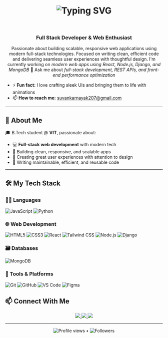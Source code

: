 <h1 align="center">
  <img src="https://readme-typing-svg.demolab.com?font=Fira+Code&weight=600&size=28&duration=2500&pause=800&color=00F7FF&center=true&vCenter=true&width=500&lines=Hi+there!+I'm+Suvankar+Nayak;Full+Stack+Developer;Web+Developer;Open+Source+Enthusiast" alt="Typing SVG" />
</h1><br>

<h3 align="center">Full Stack Developer & Web Enthusiast</h3>

<p align="center">
  Passionate about building scalable, responsive web applications using modern full-stack technologies.  
  Focused on writing clean, efficient code and delivering seamless user experiences with thoughtful design.  
  I'm currently working on <em>modern web apps using React, Node.js, Django, and MongoDB</em> 💬  
  Ask me about <em>full-stack development, REST APIs, and front-end performance optimization</em>
</p>

- ⚡ <strong>Fun fact:</strong> I love crafting sleek UIs and bringing them to life with animations  
- 📫 <strong>How to reach me:</strong> <a href="mailto:suvankarnayak207@gmail.com">suvankarnayak207@gmail.com</a><br>


---

## 🚀 About Me

🎓 B.Tech student @ **VIT**, passionate about:
- 💻 **Full-stack web development** with modern tech  
- 🎯 Building clean, responsive, and scalable apps  
- 🎨 Creating great user experiences with attention to design  
- 🧼 Writing maintainable, efficient, and reusable code  

---

## 🛠️ My Tech Stack

### 👨‍💻 Languages
![JavaScript](https://img.shields.io/badge/JavaScript-F7DF1E?style=for-the-badge&logo=javascript&logoColor=black)
![Python](https://img.shields.io/badge/Python-3776AB?style=for-the-badge&logo=python&logoColor=white)

### 🌐 Web Development
![HTML5](https://img.shields.io/badge/HTML5-E34F26?style=for-the-badge&logo=html5&logoColor=white)
![CSS3](https://img.shields.io/badge/CSS3-1572B6?style=for-the-badge&logo=css3&logoColor=white)
![React](https://img.shields.io/badge/React-20232A?style=for-the-badge&logo=react&logoColor=61DAFB)
![Tailwind CSS](https://img.shields.io/badge/Tailwind_CSS-38B2AC?style=for-the-badge&logo=tailwind-css&logoColor=white)
![Node.js](https://img.shields.io/badge/Node.js-339933?style=for-the-badge&logo=nodedotjs&logoColor=white)
![Django](https://img.shields.io/badge/Django-092E20?style=for-the-badge&logo=django&logoColor=white)

### 🗃️ Databases
![MongoDB](https://img.shields.io/badge/MongoDB-4EA94B?style=for-the-badge&logo=mongodb&logoColor=white)

### 🔧 Tools & Platforms
![Git](https://img.shields.io/badge/Git-F05032?style=for-the-badge&logo=git&logoColor=white)
![GitHub](https://img.shields.io/badge/GitHub-181717?style=for-the-badge&logo=github&logoColor=white)
![VS Code](https://img.shields.io/badge/VSCode-007ACC?style=for-the-badge&logo=visual-studio-code&logoColor=white)
![Figma](https://img.shields.io/badge/Figma-F24E1E?style=for-the-badge&logo=figma&logoColor=white)





## 📫 Connect With Me

<p align="center">
  <a href="https://www.linkedin.com/in/suvankar-nayak-b40720295/">
    <img src="https://img.shields.io/badge/LinkedIn-0077B5?style=for-the-badge&logo=linkedin&logoColor=white"/>
  </a>
  <a href="mailto:suvankarnayak207@gmail.com">
    <img src="https://img.shields.io/badge/Email-D14836?style=for-the-badge&logo=gmail&logoColor=white"/>
  </a>
  <a href="https://github.com/suvankarnayak">
    <img src="https://img.shields.io/badge/Portfolio-181717?style=for-the-badge&logo=github&logoColor=white"/>
  </a>
</p>

---

<div align="center">
  <img src="https://komarev.com/ghpvc/?username=suvankarnayak&label=Profile+Views&color=00F7FF&style=flat" alt="Profile views"/>
  •  
  <img src="https://img.shields.io/github/followers/suvankarnayak?label=GitHub+Followers&style=flat&color=00F7FF" alt="Followers"/>
</div>
